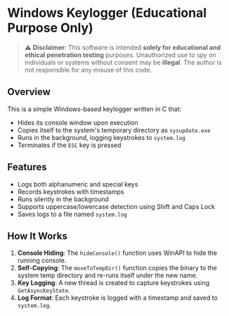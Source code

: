 # Windows Keylogger (Educational Purpose Only)

> ⚠️ **Disclaimer**: This software is intended **solely for educational and ethical penetration testing** purposes. Unauthorized use to spy on individuals or systems without consent may be **illegal**. The author is not responsible for any misuse of this code.

## Overview

This is a simple Windows-based keylogger written in C that:
- Hides its console window upon execution
- Copies itself to the system's temporary directory as `sysupdate.exe`
- Runs in the background, logging keystrokes to `system.log`
- Terminates if the `ESC` key is pressed

## Features

- Logs both alphanumeric and special keys
- Records keystrokes with timestamps
- Runs silently in the background
- Supports uppercase/lowercase detection using Shift and Caps Lock
- Saves logs to a file named `system.log`

## How It Works

1. **Console Hiding**: The `hideConsole()` function uses WinAPI to hide the running console.
2. **Self-Copying**: The `moveToTempDir()` function copies the binary to the system temp directory and re-runs itself under the new name.
3. **Key Logging**: A new thread is created to capture keystrokes using `GetAsyncKeyState`.
4. **Log Format**: Each keystroke is logged with a timestamp and saved to `system.log`.


